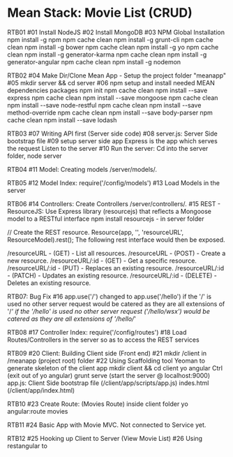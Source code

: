 # Mean Stack: Movie List (CRUD)

RTB01
#01 Install NodeJS
#02 Install MongoDB
#03 NPM Global Installation
   npm install -g npm
   npm cache clean
   npm install -g grunt-cli 
   npm cache clean
   npm install -g bower 
   npm cache clean
   npm install -g yo 
   npm cache clean
   npm install -g generator-karma 
   npm cache clean
   npm install -g generator-angular
   npm cache clean
   npm install -g nodemon


RTB02
#04 Make Dir/Clone Mean App - Setup the project folder "meanapp"
#05 mkdir server && cd server
#06 npm setup and install needed MEAN dependencies packages
   npm init
   npm cache clean
   npm install --save express
   npm cache clean
   npm install --save mongoose
   npm cache clean
   npm install --save node-restful
   npm cache clean
   npm install --save method-override
   npm cache clean
   npm install --save body-parser
   npm cache clean
   npm install --save lodash


RTB03
#07 Writing API first (Server side code)
#08 server.js: Server Side bootstrap file
#09 setup server side app
   Express is the app which serves the request
   Listen to the server
#10 Run the server: Cd into the server folder, node server


RTB04
#11 Model: Creating models /server/models/*.*


RTB05
#12 Model Index: require('/config/models')
#13 Load Models in the server


RTB06
#14 Controllers: Create Controllers /server/controllers/*.*
#15 REST - ResourceJS: Use Express library (resourcejs) that reflects a Mongoose model to a RESTful interface
  npm install resourcejs - in server folder
  
  // Create the REST resource. 
  Resource(app, '', 'resourceURL', ResourceModel).rest();
  The following rest interface would then be exposed.

  /resourceURL - (GET) - List all resources.
  /resourceURL - (POST) - Create a new resource.
  /resourceURL/:id - (GET) - Get a specific resource.
  /resourceURL/:id - (PUT) - Replaces an existing resource.
  /resourceURL/:id - (PATCH) - Updates an existing resource.
  /resourceURL/:id - (DELETE) - Deletes an existing resource.


RTB07: Bug Fix
#16 app.use('/') changed to app.use('/hello')
  if the '/' is used no other server request would be catered as they are all extensions of '/*'
  if the '/hello' is used no other server request ('/hello/wsx') would be catered as they are all extensions of '/hello/*'


RTB08
#17 Controller Index: require('/config/routes')
#18 Load Routes/Controllers in the server so as to access the REST services


RTB09
#20 Client: Building Client side (Front end)
#21 mkdir /client in /meanapp (project root) folder
#22 Using Scaffolding tool Yeoman to generate skeleton of the client app
	mkdir client && cd client
	yo angular
	Ctrl (exit out of yo angular)
	grunt serve (start the server @ localhost:9000) 
	app.js: Client Side bootstrap file (/client/app/scripts/app.js)
	indes.html (/client/app/index.html)


RTB10
#23 Create Route: (Movies Route) inside client folder
	yo angular:route movies

RTB11
#24 Basic App with Movie MVC. Not connected to Service yet.

RTB12
#25 Hooking up Client to Server (View Movie List)
#26 Using restangular to 
























